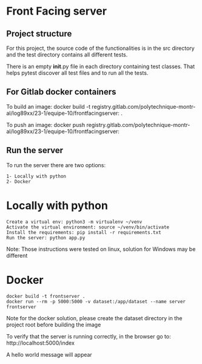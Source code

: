 # Front Facing server

## Project structure

For this project, the source code of the functionalities
is in the src directory and the test directory contains all different tests.

There is an empty __init__.py file in each directory containing test classes.
That helps pytest discover all test files and to run all the tests.

## For Gitlab docker containers
To build an image:
    docker build -t registry.gitlab.com/polytechnique-montr-al/log89xx/23-1/equipe-10/frontfacingserver:<TAG> .

To push an image:
    docker push registry.gitlab.com/polytechnique-montr-al/log89xx/23-1/equipe-10/frontfacingserver:<TAG>


## Run the server
To run the server there are two options:
    
    1- Locally with python
    2- Docker
 # Locally with python
    Create a virtual env: python3 -m virtualenv ~/venv
    Activate the virtual environment: source ~/venv/bin/activate
    Install the requirements: pip install -r requirements.txt
    Run the server: python app.py

 Note: Those instructions were tested on linux, solution for Windows may be different

 # Docker
    docker build -t frontserver .
    docker run --rm -p 5000:5000 -v dataset:/app/dataset --name server frontserver
 
 Note for the docker solution, please create the dataset directory in the project root
 before building the image
 
To verify that the server is running correctly, in the browser go to:
    http://localhost:5000/index

A hello world message will appear 